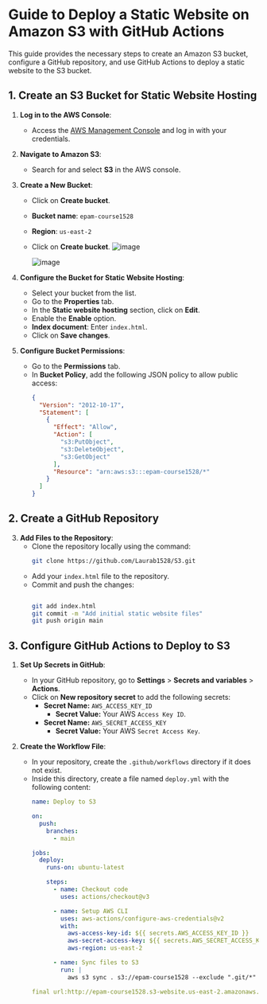 # Guide to Deploy a Static Website on Amazon S3 with GitHub Actions

This guide provides the necessary steps to create an Amazon S3 bucket, configure a GitHub repository, and use GitHub Actions to deploy a static website to the S3 bucket.

## 1. Create an S3 Bucket for Static Website Hosting

1. **Log in to the AWS Console**:
   - Access the [AWS Management Console](https://aws.amazon.com/console/) and log in with your credentials.

2. **Navigate to Amazon S3**:
   - Search for and select **S3** in the AWS console.

3. **Create a New Bucket**:
   - Click on **Create bucket**.
   - **Bucket name**: `epam-course1528`
   - **Region**: `us-east-2`
   - Click on **Create bucket**.
     ![image](https://github.com/user-attachments/assets/d3cca523-53f7-494c-899a-d77a0202b942)

     ![image](https://github.com/user-attachments/assets/ec3d61e0-1984-4b83-b240-90d0daaa4139)


4. **Configure the Bucket for Static Website Hosting**:
   - Select your bucket from the list.
   - Go to the **Properties** tab.
   - In the **Static website hosting** section, click on **Edit**.
   - Enable the **Enable** option.
   - **Index document**: Enter `index.html`.
   - Click on **Save changes**.

5. **Configure Bucket Permissions**:
   - Go to the **Permissions** tab.
   - In **Bucket Policy**, add the following JSON policy to allow public access:
     ```json
     {
       "Version": "2012-10-17",
       "Statement": [
         {
           "Effect": "Allow",
           "Action": [
             "s3:PutObject",
             "s3:DeleteObject",
             "s3:GetObject"
           ],
           "Resource": "arn:aws:s3:::epam-course1528/*"
         }
       ]
     }
     ```

## 2. Create a GitHub Repository


3. **Add Files to the Repository**:
   - Clone the repository locally using the command:
     ```bash
     git clone https://github.com/Laurab1528/S3.git
     ```
   - Add your `index.html` file to the repository.
   - Commit and push the changes:
     ```bash
     
     git add index.html
     git commit -m "Add initial static website files"
     git push origin main
     ```

## 3. Configure GitHub Actions to Deploy to S3

1. **Set Up Secrets in GitHub**:
   - In your GitHub repository, go to **Settings** > **Secrets and variables** > **Actions**.
   - Click on **New repository secret** to add the following secrets:
     - **Secret Name:** `AWS_ACCESS_KEY_ID`
       - **Secret Value:** Your AWS `Access Key ID`.
     - **Secret Name:** `AWS_SECRET_ACCESS_KEY`
       - **Secret Value:** Your AWS `Secret Access Key`.

2. **Create the Workflow File**:
   - In your repository, create the `.github/workflows` directory if it does not exist.
   - Inside this directory, create a file named `deploy.yml` with the following content:
     ```yaml
     name: Deploy to S3

     on:
       push:
         branches:
           - main

     jobs:
       deploy:
         runs-on: ubuntu-latest

         steps:
           - name: Checkout code
             uses: actions/checkout@v3

           - name: Setup AWS CLI
             uses: aws-actions/configure-aws-credentials@v2
             with:
               aws-access-key-id: ${{ secrets.AWS_ACCESS_KEY_ID }}
               aws-secret-access-key: ${{ secrets.AWS_SECRET_ACCESS_KEY }}
               aws-region: us-east-2

           - name: Sync files to S3
             run: |
               aws s3 sync . s3://epam-course1528 --exclude ".git/*" --exclude ".github/*" --delete

     final url:http://epam-course1528.s3-website.us-east-2.amazonaws.com
     ```

